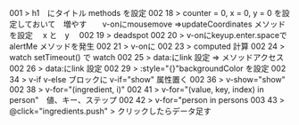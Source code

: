 001 > h1　にタイトル methods を設定
002 18	> counter = 0, x = 0, y = 0 を設定しておいて　増やす　　v-onにmousemove =>updateCoordinates メソッドを設定 　x と　y　
002 19 > deadspot
002 20 > v-onにkeyup.enter.spaceで　alertMe メソッドを発生
002 21 > v-onに
002 23 > computed 計算
002 24 > watch setTimeout() で watch
002 25 > data:にlink 設定 => メソッドアクセス
002 26 > data:にlink 設定 
002 29 > :style="{}"backgroundColor を設定
002 34 > v-if v-else  <template></template> ブロックに v-if="show" 属性置く
002 36 > v-show="show" 
002 38 > v-for="(ingredient, i)"
002 41 > v-for="(value, key, index) in person"　値、キー、ステップ
002 42 > v-for="person in persons
003 43 > @click="ingredients.push"  > クリックしたらデータ足す
